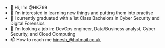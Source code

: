 - 👋 Hi, I’m @HKZ99
- 👀 I’m interested in learning new things and putting them into practise
- 🌱 I currently graduated with a 1st Class Bachelors in Cyber Security and Digital Forensics
- 💞️ I’m looking a job in: DevOps engineer, Data/Business analyst, Cyber Security, and Cloud Computing
- 📫 How to reach me hinesh_@hotmail.co.uk

<!---
HKZ99/HKZ99 is a ✨ special ✨ repository because its `README.md` (this file) appears on your GitHub profile.
You can click the Preview link to take a look at your changes.
--->
